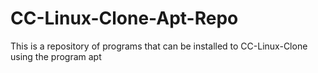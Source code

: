 # CC-Linux-Clone-Apt-Repo
This is a repository of programs that can be installed to CC-Linux-Clone using the program apt
